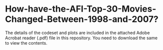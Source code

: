 # How-have-the-AFI-Top-30-Movies-Changed-Between-1998-and-2007?


The details of the codeset and plots are included in the attached Adobe Acrobat reader (.pdf) file in this repository. 
You need to download the same to view the contents.

